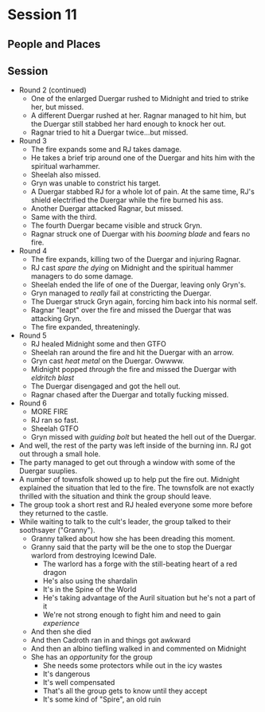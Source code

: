 # Session 11
## People and Places
## Session
* Round 2 (continued)
	* One of the enlarged Duergar rushed to Midnight and tried to strike her, but missed.
	* A different Duergar rushed at her. Ragnar managed to hit him, but the Duergar still stabbed her hard enough to knock her out.
	* Ragnar tried to hit a Duergar twice...but missed.
* Round 3
	* The fire expands some and RJ takes damage.
	* He takes a brief trip around one of the Duergar and hits him with the spiritual warhammer.
	* Sheelah also missed.
	* Gryn was unable to constrict his target.
	* A Duergar stabbed RJ for a whole lot of pain. At the same time, RJ's shield electrified the Duergar while the fire burned his ass.
	* Another Duergar attacked Ragnar, but missed.
	* Same with the third.
	* The fourth Duergar became visible and struck Gryn.
	* Ragnar struck one of Duergar with his _booming blade_ and fears no fire.
* Round 4
	* The fire expands, killing two of the Duergar and injuring Ragnar.
	* RJ cast _spare the dying_ on Midnight and the spiritual hammer managers to do some damage.
	* Sheelah ended the life of one of the Duergar, leaving only Gryn's.
	* Gryn managed to _really_ fail at constricting the Duergar.
	* The Duergar struck Gryn again, forcing him back into his normal self.
	* Ragnar "leapt" over the fire and missed the Duergar that was attacking Gryn.
	* The fire expanded, threateningly.
* Round 5
	* RJ healed Midnight some and then GTFO
	* Sheelah ran around the fire and hit the Duergar with an arrow.
	* Gryn cast _heat metal_ on the Duergar. Owwww.
	* Midnight popped _through_ the fire and missed the Duergar with _eldritch blast_
	* The Duergar disengaged and got the hell out.
	* Ragnar chased after the Duergar and totally fucking missed.
* Round 6
	* MORE FIRE
	* RJ ran so fast.
	* Sheelah GTFO
	* Gryn missed with _guiding bolt_ but heated the hell out of the Duergar.
* And well, the rest of the party was left inside of the burning inn. RJ got out through a small hole.
* The party managed to get out through a window with some of the Duergar suuplies.
* A number of townsfolk showed up to help put the fire out. Midnight explained the situation that led to the fire. The townsfolk are not exactly thrilled with the situation and think the group should leave.
* The group took a short rest and RJ healed everyone some more before they returned to the castle.
* While waiting to talk to the cult's leader, the group talked to their soothsayer ("Granny").
	* Granny talked about how she has been dreading this moment.
	* Granny said that the party will be the one to stop the Duergar warlord from destroying Icewind Dale.
		* The warlord has a forge with the still-beating heart of a red dragon
		* He's also using the shardalin
		* It's in the Spine of the World
		* He's taking advantage of the Auril situation but he's not a part of it
		* We're not strong enough to fight him and need to gain _experience_
	* And then she died
	* And then Cadroth ran in and things got awkward
	* And then an albino tiefling walked in and commented on Midnight
	* She has an _opportunity_ for the group
		* She needs some protectors while out in the icy wastes
		* It's dangerous
		* It's well compensated
		* That's all the group gets to know until they accept
		* It's some kind of "Spire", an old ruin
<!--stackedit_data:
eyJoaXN0b3J5IjpbNjgwMTU0NTAsLTYxNzYwMTEzMyw0MDMyNz
Q3MywxMDI0MjgwMjE3LC05NDU3NjY4MzcsLTIwMzExNDAyLC0x
ODczMDAzNTI0LDExNzc0NTE2ODQsLTY0ODc0Njk3NCwyMDgwNT
Q4MzM0LC0xMjA5OTUzNzk5LC0xODQxNDYwMzYwLC0zNDQ5NTIz
OTYsLTE5ODY1NjkwMzQsLTEwMzEwNDc3NTVdfQ==
-->